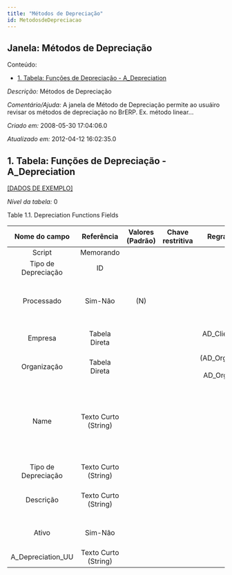 ```yaml
---
title: "Métodos de Depreciação"
id: MetodosdeDepreciacao
---
```

<div id="d145911e1" class="section chapter">

<div class="titlepage">

<div>

<div>

## Janela: Métodos de Depreciação

</div>

</div>

</div>

<div class="toc">

<div class="toc-title">

Conteúdo:

</div>

  - <span class="section">[1. Tabela: Funções de Depreciação -
    A\_Depreciation](#d145911e22)</span>

</div>

<span class="emphasis">*Descrição:* </span> Métodos de Depreciação

<span class="emphasis">*Comentário/Ajuda:* </span>A janela de Método de
Depreciação permite ao usuáiro revisar os métodos de depreciação no
BrERP. Ex. método linear...

<span class="emphasis"> *Criado em:* </span>2008-05-30 17:04:06.0

<span class="emphasis">*Atualizado em:* </span>2012-04-12 16:02:35.0

<div id="d145911e22" class="section section">

<div class="titlepage">

<div>

<div>

## 1. Tabela: Funções de Depreciação - A\_Depreciation

</div>

</div>

</div>

[\[DADOS DE EXEMPLO\]](data/A_Depreciation_data)

<span class="emphasis">*Nível da tabela:* </span>0

</div>

<div id="d145911e31" class="table">

<div class="table-title">

Table 1.1. Depreciation Functions
Fields

</div>

<div class="table-contents">

|    Nome do campo    |      Referência      | Valores (Padrão) | Chave restritiva |                Regra de validação                |                Descrição                 |                                                               Comentário/Ajuda                                                               |
| :-----------------: | :------------------: | :--------------: | :--------------: | :----------------------------------------------: | :--------------------------------------: | :------------------------------------------------------------------------------------------------------------------------------------------: |
|       Script        |      Memorando       |                  |                  |                                                  |                                          |                                                                                                                                              |
| Tipo de Depreciação |          ID          |                  |                  |                                                  |                                          |                                                                                                                                              |
|     Processado      |       Sim-Não        |       (N)        |                  |                                                  |     The document has been processed      |                                     The Processed checkbox indicates that a document has been processed.                                     |
|       Empresa       |    Tabela Direta     |                  |                  |        AD\_Client.AD\_Client\_ID \< \> 0         |    (semelhante ao primeiro relatório)    |                                                             (ver o mesmo acima)                                                              |
|     Organização     |    Tabela Direta     |                  |                  | (AD\_Org.IsSummary='N' OR AD\_Org.AD\_Org\_ID=0) |    (semelhante ao primeiro relatório)    |                                                             (ver o mesmo acima)                                                              |
|        Name         | Texto Curto (String) |                  |                  |                                                  |  Alphanumeric identifier of the entity   | The name of an entity (record) is used as an default search option in addition to the search key. The name is up to 60 characters in length. |
| Tipo de Depreciação | Texto Curto (String) |                  |                  |                                                  |                                          |                                                                                                                                              |
|      Descrição      | Texto Curto (String) |                  |                  |                                                  | Optional short description of the record |                                                 A description is limited to 255 characters.                                                  |
|        Ativo        |       Sim-Não        |                  |                  |                                                  |    (semelhante ao primeiro relatório)    |                                                             (ver o mesmo acima)                                                              |
| A\_Depreciation\_UU | Texto Curto (String) |                  |                  |                                                  |                                          |                                                                                                                                              |

</div>

</div>

  

</div>

